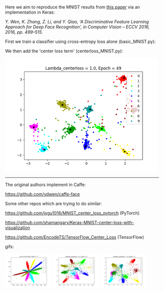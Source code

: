 Here we aim to reproduce the MNIST results from [this paper](https://ydwen.github.io/papers/WenECCV16.pdf) via an implementation in Keras:

*Y. Wen, K. Zhang, Z. Li, and Y. Qiao, ‘A Discriminative Feature Learning Approach for Deep Face Recognition’, in Computer Vision – ECCV 2016, 2016, pp. 499–515.*

First we train a classifier using cross-entropy loss alone (basic_MNIST.py):


We then add the 'center loss term' (centerloss_MNIST.py):

<img src='./readme_figs/centerloss-1.0.png' width='500px'/>


---

The original authors implement in Caffe:

https://github.com/ydwen/caffe-face

Some other repos which are trying to do similar:

https://github.com/jxgu1016/MNIST_center_loss_pytorch (PyTorch)

https://github.com/shamangary/Keras-MNIST-center-loss-with-visualization

https://github.com/EncodeTS/TensorFlow_Center_Loss (TensorFlow)

gifs:

<img src='./readme_figs/basic.gif' style='float: left; width: 30%; margin-right: 1%; margin-bottom: 0.5em;'/>
<img src='./readme_figs/centerloss-0.1.gif' style='float: left; width: 30%; margin-right: 1%; margin-bottom: 0.5em;'/>
<img src='./readme_figs/centerloss-1.0.gif' style='float: left; width: 30%; margin-right: 1%; margin-bottom: 0.5em;'/>
<p style='clear: both;'>



